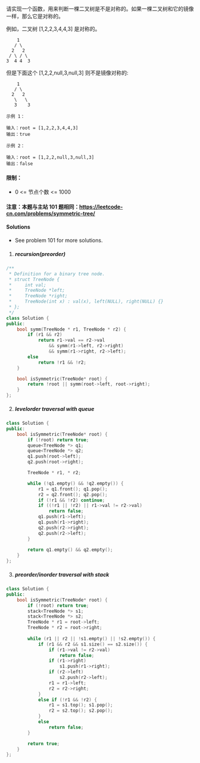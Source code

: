 请实现一个函数，用来判断一棵二叉树是不是对称的。如果一棵二叉树和它的镜像一样，那么它是对称的。

例如，二叉树 [1,2,2,3,4,4,3] 是对称的。

```
    1
   / \
  2   2
 / \ / \
3  4 4  3
```

但是下面这个 [1,2,2,null,3,null,3] 则不是镜像对称的:

```
    1
   / \
  2   2
   \   \
   3    3
```

 

```
示例 1：

输入：root = [1,2,2,3,4,4,3]
输出：true

示例 2：

输入：root = [1,2,2,null,3,null,3]
输出：false
```

 

#### 限制：

- 0 <= 节点个数 <= 1000

#### 注意：本题与主站 101 题相同：https://leetcode-cn.com/problems/symmetric-tree/


#### Solutions

- See problem 101 for more solutions.

1. ##### recursion(preorder)


```c++
/**
 * Definition for a binary tree node.
 * struct TreeNode {
 *     int val;
 *     TreeNode *left;
 *     TreeNode *right;
 *     TreeNode(int x) : val(x), left(NULL), right(NULL) {}
 * };
 */
class Solution {
public:
    bool symm(TreeNode * r1, TreeNode * r2) {
        if (r1 && r2)
            return r1->val == r2->val
                && symm(r1->left, r2->right)
                && symm(r1->right, r2->left);
        else
            return !r1 && !r2;
    }

    bool isSymmetric(TreeNode* root) {
        return !root || symm(root->left, root->right);
    }
};
```

2. ##### levelorder traversal with queue

```c++
class Solution {
public:
    bool isSymmetric(TreeNode* root) {
        if (!root) return true;
        queue<TreeNode *> q1;
        queue<TreeNode *> q2;
        q1.push(root->left);
        q2.push(root->right);

        TreeNode * r1, * r2;

        while (!q1.empty() && !q2.empty()) {
            r1 = q1.front(); q1.pop();
            r2 = q2.front(); q2.pop();
            if (!r1 && !r2) continue;
            if ((!r1 || !r2) || r1->val != r2->val)
                return false;
            q1.push(r1->left);
            q1.push(r1->right);
            q2.push(r2->right);
            q2.push(r2->left);
        }
        
        return q1.empty() && q2.empty();
    }
};
```

3. ##### preorder/inorder traversal with stack

```c++
class Solution {
public:
    bool isSymmetric(TreeNode* root) {
        if (!root) return true;
        stack<TreeNode *> s1;
        stack<TreeNode *> s2;
        TreeNode * r1 = root->left;
        TreeNode * r2 = root->right;
        
        while (r1 || r2 || !s1.empty() || !s2.empty()) {
            if (r1 && r2 && s1.size() == s2.size()) {
                if (r1->val != r2->val)
                    return false;
                if (r1->right)
                    s1.push(r1->right);
                if (r2->left)
                    s2.push(r2->left);
                r1 = r1->left;
                r2 = r2->right;
            }
            else if (!r1 && !r2) {
                r1 = s1.top(); s1.pop();
                r2 = s2.top(); s2.pop();
            }
            else
                return false;
        }

        return true;
    }
};
```